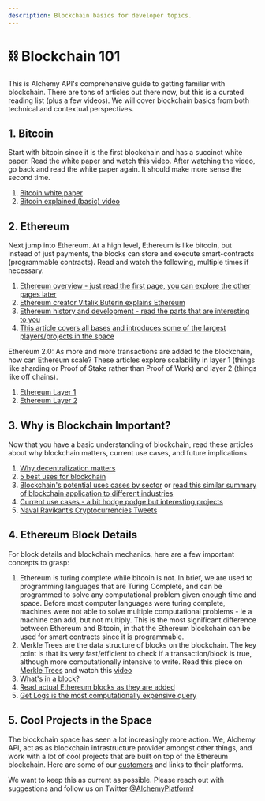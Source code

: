 ```yaml
---
description: Blockchain basics for developer topics.
---
```


# ⛓️ Blockchain 101

This is Alchemy API's comprehensive guide to getting familiar with blockchain. There are tons of articles out there now, but this is a curated reading list \(plus a few videos\). We will cover blockchain basics from both technical and contextual perspectives.

## 1. Bitcoin 

Start with bitcoin since it is the first blockchain and has a succinct white paper. Read the white paper and watch this video. After watching the video, go back and read the white paper again. It should make more sense the second time.

1.  [Bitcoin white paper](https://bitcoin.org/bitcoin.pdf)
2.  [Bitcoin explained \(basic\) video](https://www.youtube.com/watch?v=bBC-nXj3Ng4)

## 2. Ethereum

Next jump into Ethereum. At a high level, Ethereum is like bitcoin, but instead of just payments, the blocks can store and execute smart-contracts \(programmable contracts\). Read and watch the following, multiple times if necessary.

1.  [Ethereum overview - just read the first page, you can explore the other pages later](http://ethdocs.org/en/latest/introduction/what-is-ethereum.html)
2.  [Ethereum creator Vitalik Buterin explains Ethereum](https://www.youtube.com/watch?v=66SaEDzlmP4l)
3.  [Ethereum history and development - read the parts that are interesting to you](https://blockgeeks.com/guides/ethereum/)
4.  [This article covers all bases and introduces some of the largest players/projects in the space](https://medium.com/@mattcondon/getting-up-to-speed-on-ethereum-63ed28821bbe)

Ethereum 2.0: As more and more transactions are added to the blockchain, how can Ethereum scale? These articles explore scalability in layer 1 \(things like sharding or Proof of Stake rather than Proof of Work\) and layer 2 \(things like off chains\).

1.  [Ethereum Layer 1](https://docs.ethhub.io/ethereum-roadmap/ethereum-2.0/eth-2.0-phases/)
2.  [Ethereum Layer 2](https://medium.com/l4-media/making-sense-of-ethereums-layer-2-scaling-solutions-state-channels-plasma-and-truebit-22cb40dcc2f4)

## 3. Why is Blockchain Important?

Now that you have a basic understanding of blockchain, read these articles about why blockchain matters, current use cases, and future implications.

1.  [Why decentralization matters](https://medium.com/s/story/why-decentralization-matters-5e3f79f7638e)
2.  [5 best uses for blockchain](https://medium.com/bitfwd/top-5-most-compelling-use-cases-for-blockchain-technology-d198e500e3d3)
3.  [Blockchain's potential uses cases by sector](https://www.cbinsights.com/research/industries-disrupted-blockchain/) or  [read this similar summary of blockchain application to different industries](https://lisk.io/academy/blockchain-basics/use-cases)
4. [Current use cases - a bit hodge podge but interesting projects](https://hackernoon.com/20-blockchain-use-cases-for-2018-you-should-know-f7d2919c191d)
5. [Naval Ravikant’s Cryptocurrencies Tweets](https://medium.com/the-naked-founder/naval-ravikants-36-tweets-on-cryptocurrencies-f9b2b64106c1)

## 4. Ethereum Block Details 

For block details and blockchain mechanics, here are a few important concepts to grasp:

1. Ethereum is turing complete while bitcoin is not. In brief, we are used to programming languages that are Turing Complete, and can be programmed to solve any computational problem given enough time and space. Before most computer languages were turing complete, machines were not able to solve multiple computational problems - ie a machine can add, but not multiply. This is the most significant difference between Ethereum and Bitcoin, in that the Ethereum blockchain can be used for smart contracts since it is programmable.
2. Merkle Trees are the data structure of blocks on the blockchain. The key point is that its very fast/efficient to check if a transaction/block is true, although more computationally intensive to write. Read this piece on [Merkle Trees](https://hackernoon.com/merkle-tree-introduction-4c44250e2da7) and watch this [video](https://www.youtube.com/watch?v=WF5dNyFOqEc)
3. [What's in a block?](https://pegasys.tech/ethereum-explained-merkle-trees-world-state-transactions-and-more/)
4.  [Read actual Ethereum blocks as they are added](https://etherscan.io)
5. [Get Logs is the most computationally expensive query](https://codeburst.io/deep-dive-into-ethereum-logs-a8d2047c7371)

## 5. Cool Projects in the Space 

The blockchain space has seen a lot increasingly more action. We, Alchemy API, act as as blockchain infrastructure provider amongst other things, and work with a lot of cool projects that are built on top of the Ethereum blockchain. Here are some of our [customers](https://alchemyapi.io/customers) and links to their platforms.

We want to keep this as current as possible. Please reach out with suggestions and follow us on Twitter [@AlchemyPlatform](https://twitter.com/alchemyplatform)!



